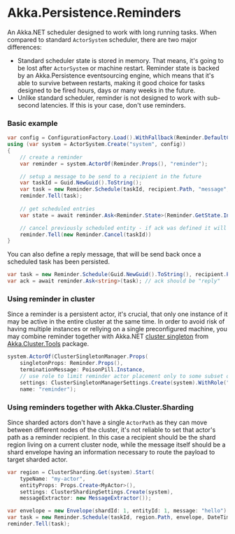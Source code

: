 # Akka.Persistence.Reminders

An Akka.NET scheduler designed to work with long running tasks. When compared to standard `ActorSystem` scheduler, there are two major differences:

- Standard scheduler state is stored in memory. That means, it's going to be lost after `ActorSystem` or machine restart. Reminder state is backed by an Akka.Persistence eventsourcing engine, which means that it's able to survive between restarts, making it good choice for tasks designed to be fired hours, days or many weeks in the future.
- Unlike standard scheduler, reminder is not designed to work with sub-second latencies. If this is your case, don't use reminders.

### Basic example


```csharp
var config = ConfigurationFactory.Load().WithFallback(Reminder.DefaultConfig);
using (var system = ActorSystem.Create("system", config))
{
	// create a reminder
	var reminder = system.ActorOf(Reminder.Props(), "reminder");

	// setup a message to be send to a recipient in the future
	var taskId = Guid.NewGuid().ToString();
	var task = new Reminder.Schedule(taskId, recipient.Path, "message", DateTime.UtcNow.AddDays(1));
	reminder.Tell(task);
	
	// get scheduled entries
	var state = await reminder.Ask<Reminder.State>(Reminder.GetState.Instance);

	// cancel previously scheduled entity - if ack was defined it will be returned to sender after completion
	reminder.Tell(new Reminder.Cancel(taskId))
}
```

You can also define a reply message, that will be send back once a scheduled task has been persisted.

```csharp
var task = new Reminder.Schedule(Guid.NewGuid().ToString(), recipient.Path, "message", DateTime.UtcNow.AddDays(1), ack: "reply");
var ack = await reminder.Ask<string>(task); // ack should be "reply"
```

### Using reminder in cluster

Since a reminder is a persistent actor, it's crucial, that only one instance of it may be active in the entire cluster at the same time. In order to avoid risk of having multiple instances or rellying on a single preconfigured machine, you may combine reminder together with Akka.NET [cluster singleton](http://getakka.net/articles/clustering/cluster-singleton.html) from [Akka.Cluster.Tools](https://www.nuget.org/packages/Akka.Cluster.Tools/) package.

```csharp
system.ActorOf(ClusterSingletonManager.Props(
    singletonProps: Reminder.Props(),
    terminationMessage: PoisonPill.Instance,
	// use role to limit reminder actor placement only to some subset of nodes
    settings: ClusterSingletonManagerSettings.Create(system).WithRole("reminder")), 
    name: "reminder");
```

### Using reminders together with Akka.Cluster.Sharding

Since sharded actors don't have a single `ActorPath` as they can move between different nodes of the cluster, it's not reliable to set that actor's path as a reminder recipient. In this case a recipient should be the shard region living on a current cluster node, while the message itself should be a shard envelope having an information necessary to route the payload to target sharded actor.

```csharp
var region = ClusterSharding.Get(system).Start(
    typeName: "my-actor",
    entityProps: Props.Create<MyActor>(),
    settings: ClusterShardingSettings.Create(system),
    messageExtractor: new MessageExtractor());

var envelope = new Envelope(shardId: 1, entityId: 1, message: "hello");
var task = new Reminder.Schedule(taskId, region.Path, envelope, DateTime.UtcNow.AddDays(1));
reminder.Tell(task);
```